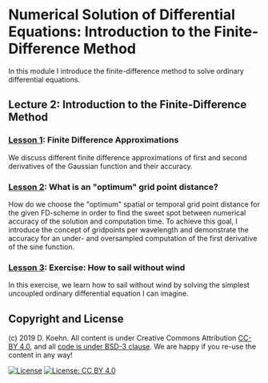 # Numerical Solution of Differential Equations: Introduction to the Finite-Difference Method

In this module I introduce the finite-difference method to solve ordinary differential equations.

## Lecture 2: Introduction to the Finite-Difference Method

### [Lesson 1](http://nbviewer.ipython.org/urls/github.com/daniel-koehn/Differential-equations-earth-system/tree/master/02_finite_difference_intro/1_fd_intro.ipynb): Finite Difference Approximations

We discuss different finite difference approximations of first and second derivatives of the Gaussian function and their accuracy.

### [Lesson 2](http://nbviewer.ipython.org/urls/github.com/daniel-koehn/Differential-equations-earth-system/tree/master/02_finite_difference_intro/2_fd_optimum_gridpoint_dist.ipynb): What is an "optimum" grid point distance?

How do we choose the "optimum" spatial or temporal grid point distance for the given FD-scheme in order to find the sweet spot 
between numerical accuracy of the solution and computation time. To achieve this goal, I introduce the concept of gridpoints 
per wavelength and demonstrate the accuracy for an under- and oversampled computation of the first derivative of the sine function.

### [Lesson 3](http://nbviewer.ipython.org/urls/github.com/daniel-koehn/Differential-equations-earth-system/tree/master/02_finite_difference_intro/3_fd_ODE_example_sailing_wo_wind.ipynb): Exercise: How to sail without wind

In this exercise, we learn how to sail without wind by solving the simplest uncoupled ordinary differential equation I can imagine.

## Copyright and License

(c) 2019 D. Koehn. All content is under Creative Commons Attribution [CC-BY 4.0](https://creativecommons.org/licenses/by/4.0/legalcode.txt), and all [code is under BSD-3 clause](https://github.com/engineersCode/EngComp/blob/master/LICENSE). We are happy if you re-use the content in any way!

[![License](https://img.shields.io/badge/License-BSD%203--Clause-blue.svg)](https://opensource.org/licenses/BSD-3-Clause) [![License: CC BY 4.0](https://img.shields.io/badge/License-CC%20BY%204.0-lightgrey.svg)](https://creativecommons.org/licenses/by/4.0/)